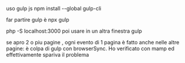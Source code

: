 uso gulp js
npm install --global gulp-cli

far partire gulp è
npx gulp

php -S localhost:3000
poi usare in un altra finestra
gulp


se apro 2 o piu pagine , ogni evento di 1 pagina è fatto anche nelle altre pagine: è colpa di gulp con browserSync. Ho verificato con mamp ed effettivamente spariva il problema